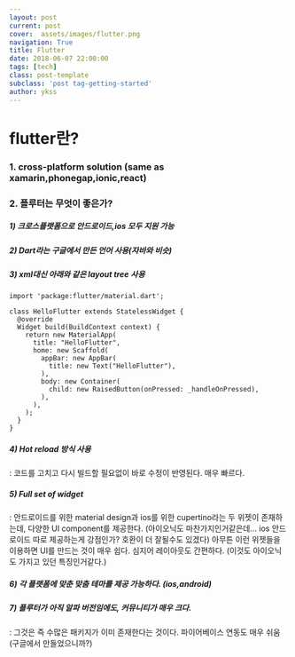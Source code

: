 ```yaml
---
layout: post
current: post
cover:  assets/images/flutter.png
navigation: True
title: Flutter
date: 2018-06-07 22:00:00
tags: [tech]
class: post-template
subclass: 'post tag-getting-started'
author: ykss
---
```


# flutter란?

### 1. cross-platform solution (same as xamarin,phonegap,ionic,react)

### 2. 플루터는 무엇이 좋은가?

##### 1) 크로스플랫폼으로 안드로이드,ios 모두 지원 가능
##### 2) Dart라는 구글에서 만든 언어 사용(자바와 비슷)
##### 3) xml대신 아래와 같은 layout tree 사용

    import 'package:flutter/material.dart';

    class HelloFlutter extends StatelessWidget {
      @override
      Widget build(BuildContext context) {
        return new MaterialApp(
          title: "HelloFlutter",
          home: new Scaffold(
            appBar: new AppBar(
              title: new Text("HelloFlutter"),
            ),
            body: new Container(
              child: new RaisedButton(onPressed: _handleOnPressed),
            ),
          ),
        );
      }
    }

##### 4) Hot reload 방식 사용
: 코드를 고치고 다시 빌드할 필요없이 바로 수정이 반영된다. 매우 빠르다.

##### 5) Full set of widget
: 안드로이드를 위한 material design과 ios를 위한 cupertino라는 두 위젯이 존재하는데, 다양한 UI component를 제공한다. (아이오닉도 마찬가지인거같은데... ios 안드로이드 따로 제공하는게 강점인가? 호환이 더 잘될수도 있겠다)
아무튼 이런 위젯들을 이용하면 UI를 만드는 것이 매우 쉽다. 심지어 레이아웃도 간편하다. (이것도 아이오닉도 가지고 있던 특징인거같다.)

##### 6) 각 플랫폼에 맞춘 맞춤 테마를 제공 가능하다. (ios,android)

##### 7) 플루터가 아직 알파 버전임에도, 커뮤니티가 매우 크다. 

: 그것은 즉 수많은 패키지가 이미 존재한다는 것이다. 파이어베이스 연동도 매우 쉬움(구글에서 만들었으니까?)

